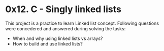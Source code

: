 # 0x12. C - Singly linked lists

This project is a practice to learn Linked list concept.
Following questions were concedered and answered during solving the tasks:
- When and why using linked lists vs arrays?
- How to build and use linked lists?
